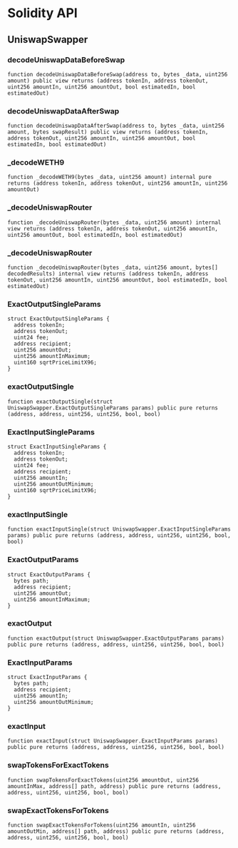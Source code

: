 # Solidity API

## UniswapSwapper

### decodeUniswapDataBeforeSwap

```solidity
function decodeUniswapDataBeforeSwap(address to, bytes _data, uint256 amount) public view returns (address tokenIn, address tokenOut, uint256 amountIn, uint256 amountOut, bool estimatedIn, bool estimatedOut)
```

### decodeUniswapDataAfterSwap

```solidity
function decodeUniswapDataAfterSwap(address to, bytes _data, uint256 amount, bytes swapResult) public view returns (address tokenIn, address tokenOut, uint256 amountIn, uint256 amountOut, bool estimatedIn, bool estimatedOut)
```

### _decodeWETH9

```solidity
function _decodeWETH9(bytes _data, uint256 amount) internal pure returns (address tokenIn, address tokenOut, uint256 amountIn, uint256 amountOut)
```

### _decodeUniswapRouter

```solidity
function _decodeUniswapRouter(bytes _data, uint256 amount) internal view returns (address tokenIn, address tokenOut, uint256 amountIn, uint256 amountOut, bool estimatedIn, bool estimatedOut)
```

### _decodeUniswapRouter

```solidity
function _decodeUniswapRouter(bytes _data, uint256 amount, bytes[] decodedResults) internal view returns (address tokenIn, address tokenOut, uint256 amountIn, uint256 amountOut, bool estimatedIn, bool estimatedOut)
```

### ExactOutputSingleParams

```solidity
struct ExactOutputSingleParams {
  address tokenIn;
  address tokenOut;
  uint24 fee;
  address recipient;
  uint256 amountOut;
  uint256 amountInMaximum;
  uint160 sqrtPriceLimitX96;
}
```

### exactOutputSingle

```solidity
function exactOutputSingle(struct UniswapSwapper.ExactOutputSingleParams params) public pure returns (address, address, uint256, uint256, bool, bool)
```

### ExactInputSingleParams

```solidity
struct ExactInputSingleParams {
  address tokenIn;
  address tokenOut;
  uint24 fee;
  address recipient;
  uint256 amountIn;
  uint256 amountOutMinimum;
  uint160 sqrtPriceLimitX96;
}
```

### exactInputSingle

```solidity
function exactInputSingle(struct UniswapSwapper.ExactInputSingleParams params) public pure returns (address, address, uint256, uint256, bool, bool)
```

### ExactOutputParams

```solidity
struct ExactOutputParams {
  bytes path;
  address recipient;
  uint256 amountOut;
  uint256 amountInMaximum;
}
```

### exactOutput

```solidity
function exactOutput(struct UniswapSwapper.ExactOutputParams params) public pure returns (address, address, uint256, uint256, bool, bool)
```

### ExactInputParams

```solidity
struct ExactInputParams {
  bytes path;
  address recipient;
  uint256 amountIn;
  uint256 amountOutMinimum;
}
```

### exactInput

```solidity
function exactInput(struct UniswapSwapper.ExactInputParams params) public pure returns (address, address, uint256, uint256, bool, bool)
```

### swapTokensForExactTokens

```solidity
function swapTokensForExactTokens(uint256 amountOut, uint256 amountInMax, address[] path, address) public pure returns (address, address, uint256, uint256, bool, bool)
```

### swapExactTokensForTokens

```solidity
function swapExactTokensForTokens(uint256 amountIn, uint256 amountOutMin, address[] path, address) public pure returns (address, address, uint256, uint256, bool, bool)
```

